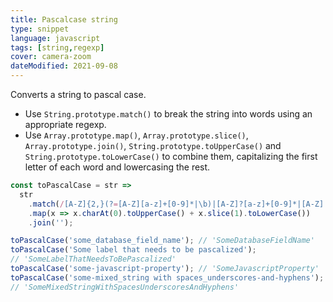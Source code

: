 ```yaml
---
title: Pascalcase string
type: snippet
language: javascript
tags: [string,regexp]
cover: camera-zoom
dateModified: 2021-09-08
---
```


Converts a string to pascal case.

- Use `String.prototype.match()` to break the string into words using an appropriate regexp.
- Use `Array.prototype.map()`, `Array.prototype.slice()`, `Array.prototype.join()`, `String.prototype.toUpperCase()` and `String.prototype.toLowerCase()` to combine them, capitalizing the first letter of each word and lowercasing the rest.

```js
const toPascalCase = str =>
  str
    .match(/[A-Z]{2,}(?=[A-Z][a-z]+[0-9]*|\b)|[A-Z]?[a-z]+[0-9]*|[A-Z]|[0-9]+/g)
    .map(x => x.charAt(0).toUpperCase() + x.slice(1).toLowerCase())
    .join('');
```

```js
toPascalCase('some_database_field_name'); // 'SomeDatabaseFieldName'
toPascalCase('Some label that needs to be pascalized');
// 'SomeLabelThatNeedsToBePascalized'
toPascalCase('some-javascript-property'); // 'SomeJavascriptProperty'
toPascalCase('some-mixed_string with spaces_underscores-and-hyphens');
// 'SomeMixedStringWithSpacesUnderscoresAndHyphens'
```
